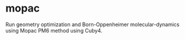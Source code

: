 # mopac
Run geometry optimization and Born-Oppenheimer molecular-dynamics using Mopac PM6 method using Cuby4.
